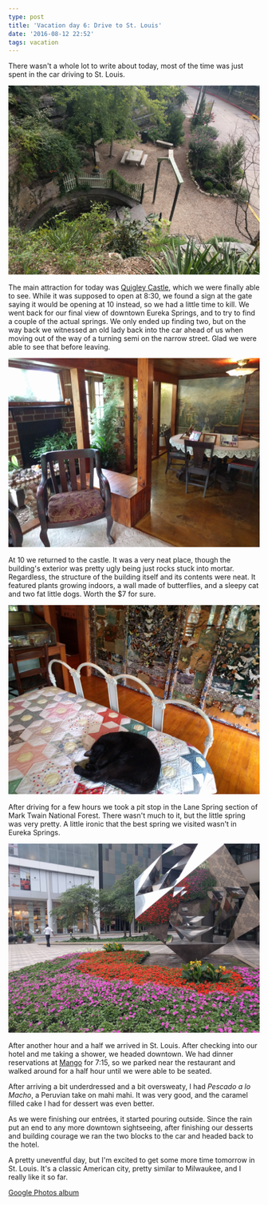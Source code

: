 ```yaml
---
type: post
title: 'Vacation day 6: Drive to St. Louis'
date: '2016-08-12 22:52'
tags: vacation
---
```

There wasn't a whole lot to write about today, most of the time was just spent in the car driving to St. Louis.

![Little park around a spring](/images/2016/08/spring.jpg)

The main attraction for today was [Quigley Castle][quigley], which we were finally able to see. While it was supposed to open at 8:30, we found a sign at the gate saying it would be opening at 10 instead, so we had a little time to kill. We went back for our final view of downtown Eureka Springs, and to try to find a couple of the actual springs. We only ended up finding two, but on the way back we witnessed an old lady back into the car ahead of us when moving out of the way of a turning semi on the narrow street. Glad we were able to see that before leaving.

![Quigley Castle interior](/images/2016/08/quigley-interior.jpg)

At 10 we returned to the castle. It was a very neat place, though the building's exterior was pretty ugly being just rocks stuck into mortar. Regardless, the structure of the building itself and its contents were neat. It featured plants growing indoors, a wall made of butterflies, and a sleepy cat and two fat little dogs. Worth the $7 for sure.

![Butterfly wall and sleepy cat](/images/2016/08/quigley-cat.jpg)

After driving for a few hours we took a pit stop in the Lane Spring section of Mark Twain National Forest. There wasn't much to it, but the little spring was very pretty. A little ironic that the best spring we visited wasn't in Eureka Springs.

![Metallic cube monument in St Louis](/images/2016/08/st-louis-cube.jpg)

After another hour and a half we arrived in St. Louis. After checking into our hotel and me taking a shower, we headed downtown. We had dinner reservations at [Mango][mango] for 7:15, so we parked near the restaurant and walked around for a half hour until we were able to be seated.

After arriving a bit underdressed and a bit oversweaty, I had *Pescado a lo Macho*, a Peruvian take on mahi mahi. It was very good, and the caramel filled cake I had for dessert was even better.

As we were finishing our entrées, it started pouring outside. Since the rain put an end to any more downtown sightseeing, after finishing our desserts and building courage we ran the two blocks to the car and headed back to the hotel.

A pretty uneventful day, but I'm excited to get some more time tomorrow in St. Louis. It's a classic American city, pretty similar to Milwaukee, and I really like it so far.

[Google Photos album][photos]

[quigley]: http://www.quigleyscastle.com/
[mango]: http://www.mangoperu.com/
[photos]: https://goo.gl/photos/qZ59yUqNdiYnSerK7
